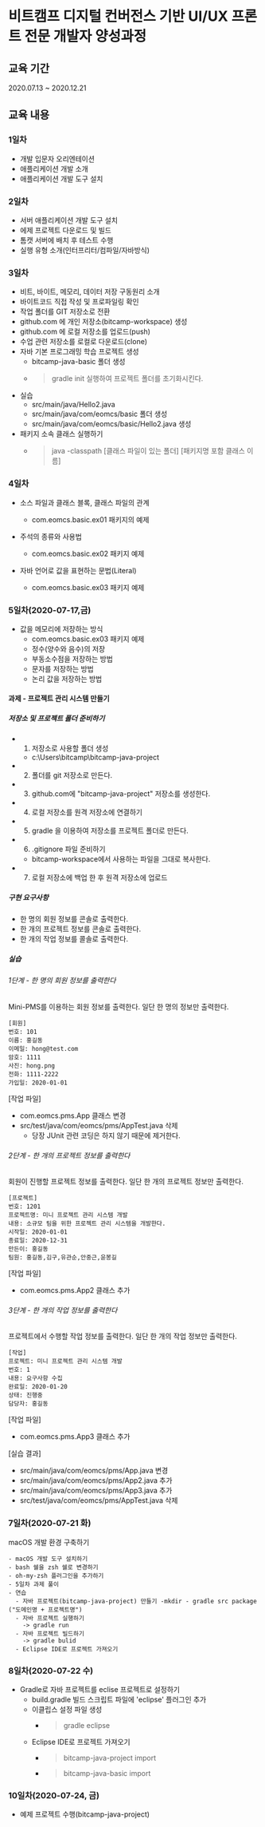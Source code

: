 # 비트캠프 디지털 컨버전스 기반 UI/UX 프론트 전문 개발자 양성과정

## 교육 기간

2020.07.13 ~ 2020.12.21

## 교육 내용

### 1일차

- 개발 입문자 오리엔테이션
- 애플리케이션 개발 소개
- 애플리케이션 개발 도구 설치

### 2일차

- 서버 애플리케이션 개발 도구 설치
- 에제 프로젝트 다운로드 및 빌드
- 톰캣 서버에 배치 후 테스트 수행
- 실행 유형 소개(인터프리터/컴파일/자바방식)

### 3일차

- 비트, 바이트, 메모리, 데이터 저장 구동원리 소개
- 바이트코드 직접 작성 및 프로파일링 확인
- 작업 폴더를 GIT 저장소로 전환
- github.com 에 개인 저장소(bitcamp-workspace) 생성
- github.com 에 로컬 저장소를 업로드(push)
- 수업 관련 저장소를 로컬로 다운로드(clone)
- 자바 기본 프로그래밍 학습 프로젝트 생성
    - bitcamp-java-basic 폴더 생성
    - > gradle init 실행하여 프로젝트 폴더를 초기화시킨다.
- 실습
    - src/main/java/Hello2.java
    - src/main/java/com/eomcs/basic 폴더 생성
    - src/main/java/com/eomcs/basic/Hello2.java 생성
- 패키지 소속 클래스 실행하기
    - > java -classpath [클래스 파일이 있는 폴더] [패키지명 포함 클래스 이름]

### 4일차

- 소스 파일과 클래스 블록, 클래스 파일의 관계
    - com.eomcs.basic.ex01 패키지의 예제

- 주석의 종류와 사용법
    - com.eomcs.basic.ex02 패키지 예제
- 자바 언어로 값을 표현하는 문법(Literal)
    - com.eomcs.basic.ex03 패키지 예제

### 5일차(2020-07-17,금)

- 값을 메모리에 저장하는 방식
  - com.eomcs.basic.ex03 패키지 예제
  - 정수(양수와 음수)의 저장
  - 부동소수점을 저장하는 방법
  - 문자를 저장하는 방법
  - 논리 값을 저장하는 방법

#### 과제 - 프로젝트 관리 시스템 만들기

##### 저장소 및 프로젝트 폴더 준비하기

- 1) 저장소로 사용할 폴더 생성
  - c:\Users\bitcamp\bitcamp-java-project
- 2) 폴더를 git 저장소로 만든다.
- 3) github.com에 "bitcamp-java-project" 저장소를 생성한다.
- 4) 로컬 저장소를 원격 저장소에 연결하기
- 5) gradle 을 이용하여 저장소를 프로젝트 폴더로 만든다.
- 6) .gitignore 파일 준비하기
  - bitcamp-workspace에서 사용하는 파일을 그대로 복사한다.
- 7) 로컬 저장소에 백업 한 후 원격 저장소에 업로드

##### 구현 요구사항

- 한 명의 회원 정보를 콘솔로 출력한다.
- 한 개의 프로젝트 정보를 콘솔로 출력한다.
- 한 개의 작업 정보를 콜솔로 출력한다.

##### 실습


###### 1단계 - 한 명의 회원 정보를 출력한다

Mini-PMS를 이용하는 회원 정보를 출력한다. 일단 한 명의 정보만 출력한다.

```console
[회원]
번호: 101
이름: 홍길동
이메일: hong@test.com
암호: 1111
사진: hong.png
전화: 1111-2222
가입일: 2020-01-01
```

[작업 파일]

- com.eomcs.pms.App  클래스 변경
- src/test/java/com/eomcs/pms/AppTest.java 삭제
  - 당장 JUnit 관련 코딩은 하지 않기 때문에 제거한다.

###### 2단계 - 한 개의 프로젝트 정보를 출력한다

회원이 진행할 프로젝트 정보를 출력한다. 일단 한 개의 프로젝트 정보만 출력한다.

```console
[프로젝트]
번호: 1201
프로젝트명: 미니 프로젝트 관리 시스템 개발
내용: 소규모 팀을 위한 프로젝트 관리 시스템을 개발한다.
시작일: 2020-01-01
종료일: 2020-12-31
만든이: 홍길동
팀원: 홍길동,김구,유관순,안중근,윤봉길
```

[작업 파일]

- com.eomcs.pms.App2  클래스 추가
  
###### 3단계 - 한 개의 작업 정보를 출력한다

프로젝트에서 수행할 작업 정보를 출력한다. 일단 한 개의 작업 정보만 출력한다.

```console
[작업]
프로젝트: 미니 프로젝트 관리 시스템 개발
번호: 1
내용: 요구사항 수집
완료일: 2020-01-20
상태: 진행중
담당자: 홍길동
```

[작업 파일]

- com.eomcs.pms.App3  클래스 추가


[실습 결과]

- src/main/java/com/eomcs/pms/App.java 변경
- src/main/java/com/eomcs/pms/App2.java 추가
- src/main/java/com/eomcs/pms/App3.java 추가
- src/test/java/com/eomcs/pms/AppTest.java 삭제

### 7일차(2020-07-21 화)

  macOS 개발 환경 구축하기

    - macOS 개발 도구 설치하기
    - bash 쉘을 zsh 쉘로 변경하기
    - oh-my-zsh 플러그인을 추가하기
    - 5일차 과제 풀이
    - 연습
      - 자바 프로젝트(bitcamp-java-project) 만들기 -mkdir - gradle src package ("도메인명 + 프로젝트명")
      - 자바 프로젝트 실행하기
        -> gradle run
      - 자바 프로젝트 빌드하기
        -> gradle bulid
      - Eclipse IDE로 프로젝트 가져오기

### 8일차(2020-07-22 수)

  - Gradle로 자바 프로젝트를 eclise 프로젝트로 설정하기
    -  build.gradle 빌드 스크립트 파일에 'eclipse' 플러그인 추가
    - 이클립스 설정 파일 생성
      - > gradle eclipse
    - Eclipse IDE로 프로젝트 가져오기
      - > bitcamp-java-project import
      - > bitcamp-java-basic import

### 10일차(2020-07-24, 금)

  - 예제 프로젝트 수행(bitcamp-java-project)
  